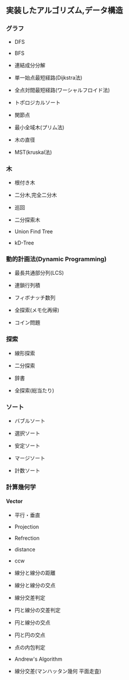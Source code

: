 ## 実装したアルゴリズム,データ構造

### グラフ
- DFS

- BFS

- 連結成分分解

- 単一始点最短経路(Dijkstra法)

- 全点対間最短経路(ワーシャルフロイド法)

- トポロジカルソート

- 関節点

- 最小全域木(プリム法)

- 木の直径

- MST(kruskal法)

### 木
- 根付き木

- 二分木,完全二分木

- 巡回

- 二分探索木

- Union Find Tree

- kD-Tree

### 動的計画法(Dynamic Programming)
- 最長共通部分列(LCS)

- 連鎖行列積

- フィボナッチ数列

- 全探索(メモ化再帰)

- コイン問題

### 探索
- 線形探索

- 二分探索

- 辞書

- 全探索(総当たり)

### ソート
- バブルソート

- 選択ソート

- 安定ソート

- マージソート

- 計数ソート

### 計算幾何学
#### Vector
- 平行・垂直

- Projection

- Refrection

- distance

- ccw

- 線分と線分の距離

- 線分と線分の交点

- 線分交差判定

- 円と線分の交差判定

- 円と線分の交点

- 円と円の交点

- 点の内包判定

- Andrew's Algorithm

- 線分交差(マンハッタン幾何 平面走査)

